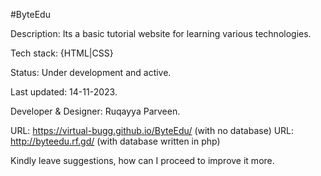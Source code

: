 #ByteEdu

Description: Its a basic tutorial website for learning various technologies.

Tech stack: {HTML|CSS}

Status: Under development and active.

Last updated: 14-11-2023.

Developer & Designer: Ruqayya Parveen.

URL:  https://virtual-bugg.github.io/ByteEdu/  (with no database)
URL:  http://byteedu.rf.gd/   (with database written in php)

Kindly leave suggestions, how can I proceed to improve it more.
